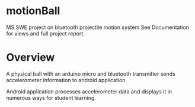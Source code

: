 # motionBall
 MS SWE project on bluetooth projectile motion system
 See Documentation for views and full project report.

# Overview
A physical ball with an arduino micro and bluetooth transmitter sends accelerometer information to android application

Android application processes accelerometer data and displays it in numerous ways for student learning.
